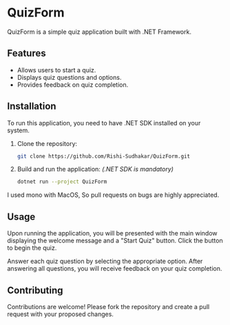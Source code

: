 
# QuizForm

QuizForm is a simple quiz application built with .NET Framework.

## Features

- Allows users to start a quiz.
- Displays quiz questions and options.
- Provides feedback on quiz completion.

## Installation

To run this application, you need to have .NET SDK installed on your system.

1. Clone the repository:

   ```bash
   git clone https://github.com/Rishi-Sudhakar/QuizForm.git
   ```

2. Build and run the application: _*(.NET SDK is mandatory)*_

   ```bash
   dotnet run --project QuizForm
   ```

I used mono with MacOS, So pull requests on bugs are highly appreciated.

## Usage

Upon running the application, you will be presented with the main window displaying the welcome message and a "Start Quiz" button. Click the button to begin the quiz.

Answer each quiz question by selecting the appropriate option. After answering all questions, you will receive feedback on your quiz completion.

## Contributing

Contributions are welcome! Please fork the repository and create a pull request with your proposed changes.
